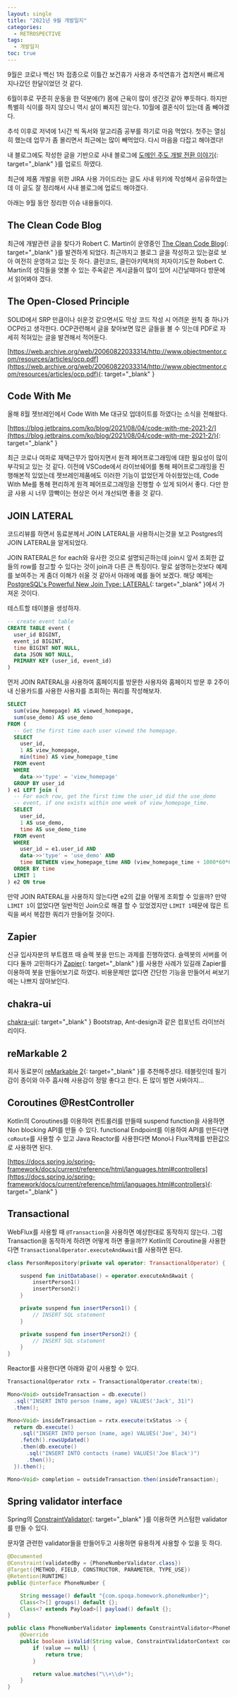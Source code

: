 ```yaml
---
layout: single
title: "2021년 9월 개발일지"
categories:
  - RETROSPECTIVE
tags:
  - 개발일지
toc: true
---
```


9월은 코로나 백신 1차 접종으로 이틀간 보건휴가 사용과 추석연휴가 겹치면서 빠르게 지나갔던 한달이었던 것 같다.

6월이후로 꾸준히 운동을 한 덕분에(?) 몸에 근육이 많이 생긴것 같아 뿌듯하다. 하지만 특별히 식이를 하지 않으니 역시 살이 빠지진 않는다. 10월에 결혼식이 있는데 좀 빼야겠다.

추석 이후로 저녁에 1시간 씩 독서와 알고리즘 공부를 하기로 마음 먹었다. 첫주는 열심히 했는데 업무가 좀 몰리면서 최근에는 많이 빼먹었다. 다시 마음을 다잡고 해야겠다!

내 블로그에도 작성한 글을 기반으로 사내 블로그에 [도메인 주도 개발 전환 이야기](https://spoqa.github.io/2021/09/13/domain-driven-development-transition-story.html){: target="\_blank" }를 업로드 하였다.

최근에 제품 개발을 위한 JIRA 사용 가이드라는 글도 사내 위키에 작성해서 공유하였는데 이 글도 잘 정리해서 사내 블로그에 업로드 해야겠다.

아래는 9월 동안 정리한 이슈 내용들이다.

## The Clean Code Blog

최근에 개발관련 글을 찾다가 Robert C. Martin이 운영중인 [The Clean Code Blog](https://blog.cleancoder.com/uncle-bob/2021/03/06/ifElseSwitch.html){: target="\_blank" }를 발견하게 되었다. 최근까지고 블로그 글을 작성하고 있는걸로 보아 여전히 운영하고 있는 듯 하다. 클린코드, 클린아키텍쳐의 저자이기도한 Robert C. Martin의 생각들을 엿볼 수 있는 주옥같은 게시글들이 많이 있어 시간날때마다 방문에서 읽어봐야 겠다.

## The Open-Closed Principle

SOLID에서 SRP 만큼이나 쉬운것 같으면서도 막상 코드 작성 시 어려운 원칙 중 하나가 OCP라고 생각한다. OCP관련해서 글을 찾아보면 많은 글들을 볼 수 잇는데 PDF로 자세히 적혀있는 글을 발견해서 적어둔다.

[https://web.archive.org/web/20060822033314/http://www.objectmentor.com/resources/articles/ocp.pdf](https://web.archive.org/web/20060822033314/http://www.objectmentor.com/resources/articles/ocp.pdf){: target="\_blank" }

## Code With Me

올해 8월 젯브레인에서 Code With Me 대규모 업데이트를 하였다는 소식을 전해왔다.

[https://blog.jetbrains.com/ko/blog/2021/08/04/code-with-me-2021-2/](https://blog.jetbrains.com/ko/blog/2021/08/04/code-with-me-2021-2/){: target="\_blank" }

최근 코로나 여파로 재택근무가 많아지면서 원격 페어프로그래밍에 대한 필요성이 많이 부각되고 있는 것 같다. 이전에 VSCode에서 라이브쉐어를 통해 페어프로그래밍을 진행해본적 있었는데 젯브레인제품에도 이러한 기능이 없었던게 아쉬웠었는데, Code With Me를 통해 편리하게 원격 페어프로그래밍을 진행할 수 있게 되어서 좋다. 다만 한글 사용 시 너무 깜빡이는 현상은 어서 개선되면 좋을 것 같다.

## JOIN LATERAL

코드리뷰를 하면서 동료분께서 JOIN LATERAL을 사용하시는것을 보고 Postgres의 JOIN LATERAL을 알게되었다.

JOIN RATERAL은 for each와 유사한 것으로 설명되곤하는데 join시 앞서 조회한 값들의 row를 참고할 수 있다는 것이 join과 다른 큰 특징이다. 말로 설명하는것보다 예제를 보여주는 게 좀더 이해가 쉬울 것 같아서 아래에 예를 들어 보겠다. 해당 예제는 [PostgreSQL's Powerful New Join Type: LATERAL](https://heap.io/blog/postgresqls-powerful-new-join-type-lateral){: target="\_blank" }에서 가져온 것이다.

테스트할 테이블을 생성하자.

```sql
-- create event table
CREATE TABLE event (
  user_id BIGINT,
  event_id BIGINT,
  time BIGINT NOT NULL,
  data JSON NOT NULL,
  PRIMARY KEY (user_id, event_id)
)
```

먼저 JOIN RATERAL을 사용하여 홈페이지를 방문한 사용자와 홈페이지 방문 후 2주이내 신용카드를 사용한 사용자를 조회하는 쿼리를 작성해보자.

```sql
SELECT
  sum(view_homepage) AS viewed_homepage,
  sum(use_demo) AS use_demo
FROM (
  -- Get the first time each user viewed the homepage.
  SELECT
    user_id,
    1 AS view_homepage,
    min(time) AS view_homepage_time
  FROM event
  WHERE
    data->>'type' = 'view_homepage'
  GROUP BY user_id
) e1 LEFT join (
  -- For each row, get the first time the user_id did the use_demo
  -- event, if one exists within one week of view_homepage_time.
  SELECT
    user_id,
    1 AS use_demo,
    time AS use_demo_time
  FROM event
  WHERE
    user_id = e1.user_id AND
    data->>'type' = 'use_demo' AND
    time BETWEEN view_homepage_time AND (view_homepage_time + 1000*60*60*24*7)
  ORDER BY time
  LIMIT 1
) e2 ON true
```

만약 JOIN RATERAL을 사용하지 않는다면 e2의 값을 어떻게 조회할 수 있을까? 만약 `LIMIT 1`이 없었다면 일반적인 Join으로 해결 할 수 있었겠지만 `LIMIT 1`때문에 많은 트릭을 써서 복잡한 쿼리가 만들어질 것이다.

## Zapier

신규 입사자분의 부트캠프 때 슬렉 봇을 만드는 과제를 진행하였다. 슬렉봇의 서버를 어디다 둘까 고민하다가 [Zapier](http://penpaperandplot.com/2019/08/22/ppp-blog-zapier/){: target="\_blank" }를 사용한 사례가 있길래 Zapier를 이용하여 봇을 만들어보기로 하였다. 비용문제만 없다면 간단한 기능을 만들어서 써보기에는 나쁘지 않아보인다.

## chakra-ui

[chakra-ui](https://chakra-ui.com/){: target="\_blank" } Bootstrap, Ant-design과 같은 컴포넌트 라이브러리이다.

## reMarkable 2

회사 동료분이 [reMarkable 2](https://remarkable.com/store/remarkable-2){: target="\_blank" }를 추천해주셨다. 테블릿인데 필기감이 종이와 아주 흡사해 사용감이 정말 좋다고 한다. 돈 많이 벌면 사봐야지...

## Coroutines @RestController

Kotlin의 Coroutines를 이용하여 컨트롤러를 만들때 suspend function을 사용하면 Non blocking API를 만들 수 있다. functional Endpoint를 이용하여 API를 만든다면 `coRoute`를 사용할 수 있고 Java Reactor를 사용한다면 Mono나 Flux객체를 반환값으로 사용하면 된다.

[https://docs.spring.io/spring-framework/docs/current/reference/html/languages.html#controllers](https://docs.spring.io/spring-framework/docs/current/reference/html/languages.html#controllers){: target="\_blank" }

## Transactional

WebFlux를 사용할 때 `@Transaction`을 사용하면 예상한대로 동작하지 않는다. 그럼 Transaction을 동작하게 하려면 어떻게 하면 좋을까??
Kotlin의 Coroutine을 사용한다면 `TransactionalOperator.executeAndAwait`를 사용하면 된다.

```kotlin
class PersonRepository(private val operator: TransactionalOperator) {

    suspend fun initDatabase() = operator.executeAndAwait {
        insertPerson1()
        insertPerson2()
    }

    private suspend fun insertPerson1() {
        // INSERT SQL statement
    }

    private suspend fun insertPerson2() {
        // INSERT SQL statement
    }
}
```

Reactor를 사용한다면 아래와 같이 사용할 수 있다.

```java
TransactionalOperator rxtx = TransactionalOperator.create(tm);

Mono<Void> outsideTransaction = db.execute()
  .sql("INSERT INTO person (name, age) VALUES('Jack', 31)")
  .then();

Mono<Void> insideTransaction = rxtx.execute(txStatus -> {
  return db.execute()
    .sql("INSERT INTO person (name, age) VALUES('Joe', 34)")
    .fetch().rowsUpdated()
    .then(db.execute()
      .sql("INSERT INTO contacts (name) VALUES('Joe Black')")
      .then());
  }).then();

Mono<Void> completion = outsideTransaction.then(insideTransaction);
```

## Spring validator interface

Spring의 [ConstraintValidator](https://www.baeldung.com/spring-mvc-custom-validator){: target="\_blank" }를 이용하면 커스텀한 validator를 만들 수 있다.

문자열 관련한 validator들을 만들어두고 사용하면 유용하게 사용할 수 있을 듯 하다.

```java
@Documented
@Constraint(validatedBy = {PhoneNumberValidator.class})
@Target({METHOD, FIELD, CONSTRUCTOR, PARAMETER, TYPE_USE})
@Retention(RUNTIME)
public @interface PhoneNumber {

	String message() default "{com.spoqa.homework.phoneNumber}";
	Class<?>[] groups() default {};
	Class<? extends Payload>[] payload() default {};
}

public class PhoneNumberValidator implements ConstraintValidator<PhoneNumber, String> {
	@Override
	public boolean isValid(String value, ConstraintValidatorContext context) {
		if (value == null) {
			return true;
		}

		return value.matches("\\+\\d+");
	}
}
```
